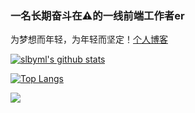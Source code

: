 ### 一名长期奋斗在⚠️的一线前端工作者er

为梦想而年轻，为年轻而坚定！[个人博客](https://slbyml.github.io/)

[![slbyml's github stats](https://github-readme-stats.vercel.app/api?username=slbyml&hide=contribs,prs&count_private=true&show_icons=true)](https://github.com/anuraghazra/github-readme-stats)

[![Top Langs](https://github-readme-stats.vercel.app/api/top-langs/?username=slbyml&hide=less&layout=compact)](https://github.com/anuraghazra/github-readme-stats)


![](https://komarev.com/ghpvc/?username=slbyml&color=ff69b4&label=PV+Since+2021-01-01)
